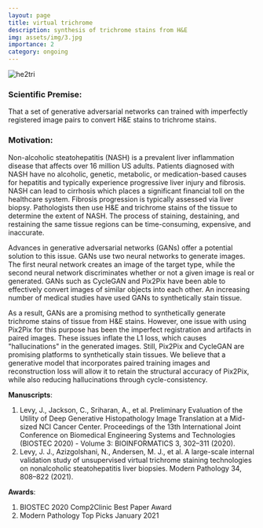 ```yaml
---
layout: page
title: virtual trichrome
description: synthesis of trichrome stains from H&E
img: assets/img/3.jpg
importance: 2
category: ongoing
---
```


![he2tri](/assets/img/vtri.gif)

### Scientific Premise:

That a set of generative adversarial networks can trained with imperfectly registered image pairs to convert H&E stains to trichrome stains.

### Motivation:

Non-alcoholic steatohepatitis (NASH) is a prevalent liver inflammation disease that affects over 16 million US adults. Patients diagnosed with NASH have no alcoholic, genetic, metabolic, or medication-based causes for hepatitis and typically experience progressive liver injury and fibrosis. NASH can lead to cirrhosis which places a significant financial toll on the healthcare system. Fibrosis progression is typically assessed via liver biopsy. Pathologists then use H&E and trichrome stains of the tissue to determine the extent of NASH. The process of staining, destaining, and restaining the same tissue regions can be time-consuming, expensive, and inaccurate.

Advances in generative adversarial networks (GANs) offer a potential solution to this issue. GANs use two neural networks to generate images. The first neural network creates an image of the target type, while the second neural network discriminates whether or not a given image is real or generated. GANs such as CycleGAN and Pix2Pix have been able to effectively convert images of similar objects into each other. An increasing number of medical studies have used GANs to synthetically stain tissue.

As a result, GANs are a promising method to synthetically generate trichrome stains of tissue from H&E stains. However, one issue with using Pix2Pix for this purpose has been the imperfect registration and artifacts in paired images. These issues inflate the L1 loss, which causes "hallucinations" in the generated images. Still, Pix2Pix and CycleGAN are promising platforms to synthetically stain tissues. We believe that a generative model that incorporates paired training images and reconstruction loss will allow it to retain the structural accuracy of Pix2Pix, while also reducing hallucinations through cycle-consistency.

**Manuscripts**:
1. Levy, J., Jackson, C., Sriharan, A., et al. Preliminary Evaluation of the Utility of Deep Generative Histopathology Image Translation at a Mid-sized NCI Cancer Center. Proceedings of the 13th International Joint Conference on Biomedical Engineering Systems and Technologies (BIOSTEC 2020) - Volume 3: BIOINFORMATICS 3, 302–311 (2020).  
2. Levy, J. J., Azizgolshani, N., Andersen, M. J., et al. A large-scale internal validation study of unsupervised virtual trichrome staining technologies on nonalcoholic steatohepatitis liver biopsies. Modern Pathology 34, 808–822 (2021).

**Awards**:
1. BIOSTEC 2020 Comp2Clinic Best Paper Award
2. Modern Pathology Top Picks January 2021
